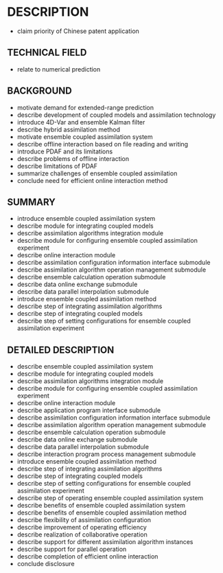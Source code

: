 # DESCRIPTION

- claim priority of Chinese patent application

## TECHNICAL FIELD

- relate to numerical prediction

## BACKGROUND

- motivate demand for extended-range prediction
- describe development of coupled models and assimilation technology
- introduce 4D-Var and ensemble Kalman filter
- describe hybrid assimilation method
- motivate ensemble coupled assimilation system
- describe offline interaction based on file reading and writing
- introduce PDAF and its limitations
- describe problems of offline interaction
- describe limitations of PDAF
- summarize challenges of ensemble coupled assimilation
- conclude need for efficient online interaction method

## SUMMARY

- introduce ensemble coupled assimilation system
- describe module for integrating coupled models
- describe assimilation algorithms integration module
- describe module for configuring ensemble coupled assimilation experiment
- describe online interaction module
- describe assimilation configuration information interface submodule
- describe assimilation algorithm operation management submodule
- describe ensemble calculation operation submodule
- describe data online exchange submodule
- describe data parallel interpolation submodule
- introduce ensemble coupled assimilation method
- describe step of integrating assimilation algorithms
- describe step of integrating coupled models
- describe step of setting configurations for ensemble coupled assimilation experiment

## DETAILED DESCRIPTION

- describe ensemble coupled assimilation system
- describe module for integrating coupled models
- describe assimilation algorithms integration module
- describe module for configuring ensemble coupled assimilation experiment
- describe online interaction module
- describe application program interface submodule
- describe assimilation configuration information interface submodule
- describe assimilation algorithm operation management submodule
- describe ensemble calculation operation submodule
- describe data online exchange submodule
- describe data parallel interpolation submodule
- describe interaction program process management submodule
- introduce ensemble coupled assimilation method
- describe step of integrating assimilation algorithms
- describe step of integrating coupled models
- describe step of setting configurations for ensemble coupled assimilation experiment
- describe step of operating ensemble coupled assimilation system
- describe benefits of ensemble coupled assimilation system
- describe benefits of ensemble coupled assimilation method
- describe flexibility of assimilation configuration
- describe improvement of operating efficiency
- describe realization of collaborative operation
- describe support for different assimilation algorithm instances
- describe support for parallel operation
- describe completion of efficient online interaction
- conclude disclosure

